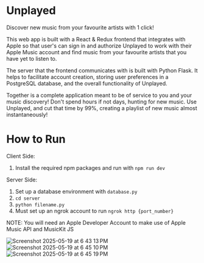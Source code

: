 # Unplayed

Discover new music from your favourite artists with 1 click!

This web app is built with a React & Redux frontend that integrates with Apple so that user's can sign in and authorize Unplayed to work with their Apple Music account and find music from your favourite artists that you have yet to listen to.

The server that the frontend communicates with is built with Python Flask. It helps to facilitate account creation, storing user preferences in a PostgreSQL database, and the overall functionality of Unplayed.

Together is a complete application meant to be of service to you and your music discovery! Don't spend hours if not days, hunting for new music. Use Unplayed, and cut that time by 99%, creating a playlist of new music almost instantaneously!

# How to Run
Client Side: 
1. Install the required npm packages and run with `npm run dev`
   
Server Side: 
1. Set up a database environment with `database.py`
2. `cd server`
3. `python filename.py`
4. Must set up an ngrok account to run `ngrok http {port_number}`

NOTE: You will need an Apple Developer Account to make use of Apple Music API and MusicKit JS


![Screenshot 2025-05-19 at 6 43 13 PM](https://github.com/user-attachments/assets/86c0bdc4-a22b-4bf7-8ee2-db42aa3cf0a2)
![Screenshot 2025-05-19 at 6 45 10 PM](https://github.com/user-attachments/assets/0d8f88e0-ecfa-4904-89c1-61bc17066c1e)
![Screenshot 2025-05-19 at 6 45 19 PM](https://github.com/user-attachments/assets/a4292fc7-ceec-4a91-901a-3c5cb05facba)

